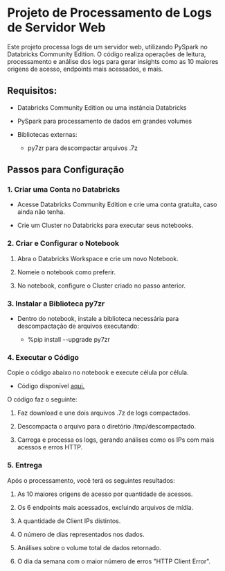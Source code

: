# Projeto de Processamento de Logs de Servidor Web

Este projeto processa logs de um servidor web, utilizando PySpark no Databricks Community Edition. O código realiza operações de leitura, processamento e análise dos logs para gerar insights como as 10 maiores origens de acesso, endpoints mais acessados, e mais.

## Requisitos:

- Databricks Community Edition ou uma instância Databricks

- PySpark para processamento de dados em grandes volumes

- Bibliotecas externas:
     - py7zr para descompactar arquivos .7z

## Passos para Configuração

### 1. Criar uma Conta no Databricks

- Acesse Databricks Community Edition e crie uma conta gratuita, caso ainda não tenha.

- Crie um Cluster no Databricks para executar seus notebooks.

### 2. Criar e Configurar o Notebook

1. Abra o Databricks Workspace e crie um novo Notebook.

2. Nomeie o notebook como preferir.

3. No notebook, configure o Cluster criado no passo anterior.

### 3. Instalar a Biblioteca py7zr

- Dentro do notebook, instale a biblioteca necessária para descompactação de arquivos executando:

     - %pip install --upgrade py7zr

### 4. Executar o Código

Copie o código abaixo no notebook e execute célula por célula. 

- Código disponível [aqui.](https://databricks-prod-cloudfront.cloud.databricks.com/public/4027ec902e239c93eaaa8714f173bcfc/4255768276784077/3521110085487217/2924397540173850/latest.html)

O código faz o seguinte:

1. Faz download e une dois arquivos .7z de logs compactados.

2. Descompacta o arquivo para o diretório /tmp/descompactado.

3. Carrega e processa os logs, gerando análises como os IPs com mais acessos e erros HTTP.

### 5. Entrega

Após o processamento, você terá os seguintes resultados:

1. As 10 maiores origens de acesso por quantidade de acessos.

2. Os 6 endpoints mais acessados, excluindo arquivos de mídia.

3. A quantidade de Client IPs distintos.

4. O número de dias representados nos dados.

5. Análises sobre o volume total de dados retornado.

6. O dia da semana com o maior número de erros "HTTP Client Error".

